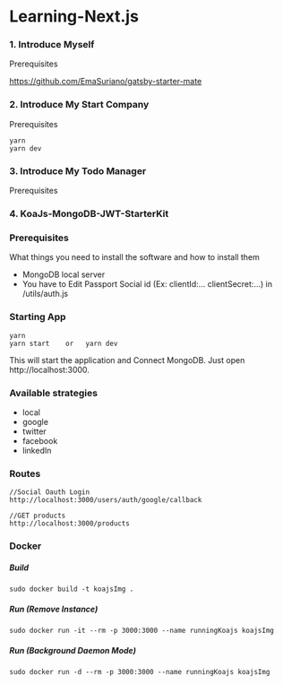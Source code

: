 # Learning-Next.js

### 1. Introduce Myself
Prerequisites

https://github.com/EmaSuriano/gatsby-starter-mate

### 2. Introduce My Start Company
Prerequisites

```
yarn
yarn dev
```
### 3. Introduce My Todo Manager
Prerequisites




### 4. KoaJs-MongoDB-JWT-StarterKit

### Prerequisites
What things you need to install the software and how to install them
* MongoDB local server
* You have to Edit Passport Social id (Ex: clientId:... clientSecret:...) in /utils/auth.js


### Starting App
```
yarn 
yarn start    or   yarn dev  
```
This will start the application and Connect MongoDB. 
Just open http://localhost:3000.


### Available strategies

* local
* google
* twitter
* facebook
* linkedIn


### Routes

```
//Social Oauth Login
http://localhost:3000/users/auth/google/callback
```

```
//GET products
http://localhost:3000/products
```



### Docker
##### Build
```
sudo docker build -t koajsImg .
```

##### Run (Remove Instance)
```
sudo docker run -it --rm -p 3000:3000 --name runningKoajs koajsImg
```

##### Run (Background Daemon Mode)
```
sudo docker run -d --rm -p 3000:3000 --name runningKoajs koajsImg
```